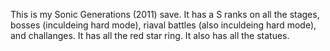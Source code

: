This is my Sonic Generations (2011) save. It has a S ranks on all the stages, bosses (inculdeing hard mode), riaval battles (also inculdeing hard mode), and challanges. It has all the red star ring. It also has all the statues. 
